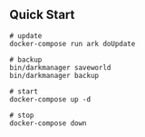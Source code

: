 Quick Start
----------

```
# update
docker-compose run ark doUpdate

# backup
bin/darkmanager saveworld
bin/darkmanager backup

# start
docker-compose up -d

# stop
docker-compose down
```
